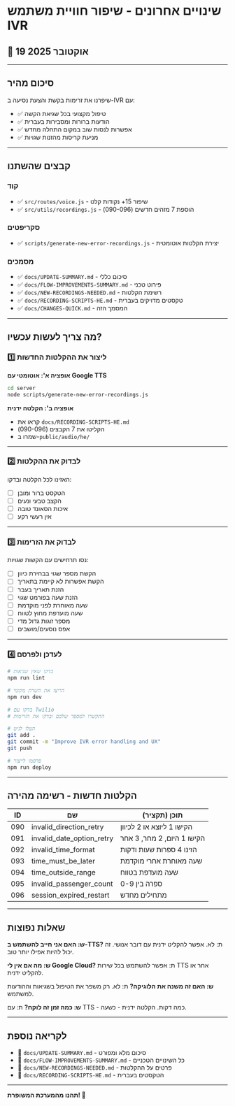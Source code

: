 # שינויים אחרונים - שיפור חוויית משתמש IVR

## 📅 19 אוקטובר 2025

---

## סיכום מהיר

שיפרנו את זרימות בקשת והצעת נסיעה ב-IVR עם:
- ✅ טיפול מקצועי בכל שגיאת הקשה
- ✅ הודעות ברורות ומסבירות בעברית
- ✅ אפשרות לנסות שוב במקום התחלה מחדש
- ✅ מניעת קריסות מהזנות שגויות

---

## קבצים שהשתנו

### קוד
- ✅ `src/routes/voice.js` - שיפור 15+ נקודות קלט
- ✅ `src/utils/recordings.js` - הוספת 7 מזהים חדשים (090-096)

### סקריפטים
- ✅ `scripts/generate-new-error-recordings.js` - יצירת הקלטות אוטומטית

### מסמכים
- ✅ `docs/UPDATE-SUMMARY.md` - סיכום כללי
- ✅ `docs/FLOW-IMPROVEMENTS-SUMMARY.md` - פירוט טכני
- ✅ `docs/NEW-RECORDINGS-NEEDED.md` - רשימת הקלטות
- ✅ `docs/RECORDING-SCRIPTS-HE.md` - טקסטים מדויקים בעברית
- ✅ `docs/CHANGES-QUICK.md` - המסמך הזה

---

## מה צריך לעשות עכשיו?

### 1️⃣ ליצור את ההקלטות החדשות

**אופציה א': אוטומטי עם Google TTS**
```bash
cd server
node scripts/generate-new-error-recordings.js
```

**אופציה ב': הקלטה ידנית**
- קראו את `docs/RECORDING-SCRIPTS-HE.md`
- הקליטו את 7 הקבצים (090-096)
- שמרו ב-`public/audio/he/`

---

### 2️⃣ לבדוק את ההקלטות

האזינו לכל הקלטה ובדקו:
- [ ] הטקסט ברור ומובן
- [ ] הקצב טבעי ונעים
- [ ] איכות הסאונד טובה
- [ ] אין רעשי רקע

---

### 3️⃣ לבדוק את הזרימות

נסו תרחישים עם הקשות שגויות:
- [ ] הקשת מספר שגוי בבחירת כיוון
- [ ] הקשת אפשרות לא קיימת בתאריך
- [ ] הזנת תאריך בעבר
- [ ] הזנת שעה בפורמט שגוי
- [ ] שעה מאוחרת לפני מוקדמת
- [ ] שעה מועדפת מחוץ לטווח
- [ ] מספר זוגות גדול מדי
- [ ] אפס נוסעים/מושבים

---

### 4️⃣ לעדכן ולפרסם

```bash
# בדקו שאין שגיאות
npm run lint

# הריצו את השרת מקומי
npm run dev

# בדקו עם Twilio
# התקשרו למספר שלכם ובדקו את הזרימות

# העלו לגיט
git add .
git commit -m "Improve IVR error handling and UX"
git push

# פרסמו לייצור
npm run deploy
```

---

## הקלטות חדשות - רשימה מהירה

| ID | שם | תוכן (תקציר) |
|----|-----|-------------|
| 090 | invalid_direction_retry | הקישו 1 ליוצא או 2 לכיוון |
| 091 | invalid_date_option_retry | הקישו 1 היום, 2 מחר, 3 אחר |
| 092 | invalid_time_format | הזינו 4 ספרות שעות ודקות |
| 093 | time_must_be_later | שעה מאוחרת אחרי מוקדמת |
| 094 | time_outside_range | שעה מועדפת בטווח |
| 095 | invalid_passenger_count | ספרה בין 0-9 |
| 096 | session_expired_restart | מתחילים מחדש |

---

## שאלות נפוצות

**ש: האם אני חייב להשתמש ב-TTS?**
ת: לא. אפשר להקליט ידנית עם דובר אנושי. זה יכול להיות אפילו יותר טוב.

**ש: מה אם אין לי Google Cloud?**
ת: אפשר להשתמש בכל שירות TTS אחר או להקליט ידנית.

**ש: האם זה משנה את הלוגיקה?**
ת: לא. רק משפר את הטיפול בשגיאות וההודעות למשתמש.

**ש: כמה זמן זה לוקח?**
ת: עם TTS - כמה דקות. הקלטה ידנית - כשעה.

---

## לקריאה נוספת

- 📖 `docs/UPDATE-SUMMARY.md` - סיכום מלא ומפורט
- 📖 `docs/FLOW-IMPROVEMENTS-SUMMARY.md` - כל השינויים הטכניים
- 📖 `docs/NEW-RECORDINGS-NEEDED.md` - פרטים על ההקלטות
- 📖 `docs/RECORDING-SCRIPTS-HE.md` - הטקסטים בעברית

---

**תהנו מהמערכת המשופרת! 🎉**
